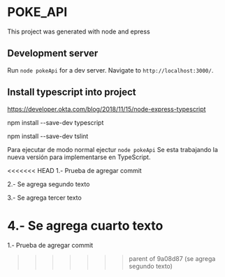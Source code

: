 # POKE_API

This project was generated with node and epress 

## Development server

Run `node pokeApi` for a dev server. Navigate to `http://localhost:3000/`.

## Install typescript into project

https://developer.okta.com/blog/2018/11/15/node-express-typescript

npm install --save-dev typescript

npm install --save-dev tslint


Para ejecutar de modo normal ejectur `node pokeApi`
Se esta trabajando la nueva versión para implementarse en TypeScript.

<<<<<<< HEAD
1.- Prueba de agregar commit

2.- Se agrega segundo texto

3.- Se agrega tercer texto

4.- Se agrega cuarto texto
=======
1.- Prueba de agregar commit
>>>>>>> parent of 9a08d87 (se agrega segundo texto)
